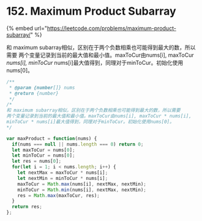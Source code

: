 # 152. Maximum Product Subarray

{% embed url="https://leetcode.com/problems/maximum-product-subarray/" %}

和 maximum subarray相似，区别在于两个负数相乘也可能得到最大的数，所以需要 两个变量记录到当前的最大值和最小值。maxToCur由nums\[i\], maxToCur  _nums\[i\], minToCur_  nums\[i\]最大值得到，同理对于minToCur。初始化使用nums\[0\]。

```javascript
/**
 * @param {number[]} nums
 * @return {number}
 */
/*
和 maximum subarray相似，区别在于两个负数相乘也可能得到最大的数，所以需要
两个变量记录到当前的最大值和最小值。maxToCur由nums[i], maxToCur * nums[i],
minToCur * nums[i]最大值得到，同理对于minToCur。初始化使用nums[0]。
*/

var maxProduct = function(nums) {
  if(nums === null || nums.length === 0) return 0;
  let maxToCur = nums[0];
  let minToCur = nums[0];
  let res = nums[0];
  for(let i = 1; i < nums.length; i++) {
    let nextMax = maxToCur * nums[i];
    let nextMin = minToCur * nums[i];
    maxToCur = Math.max(nums[i], nextMax, nextMin);
    minToCur = Math.min(nums[i], nextMax, nextMin);
    res = Math.max(maxToCur, res);
  }
  return res;
};
```

